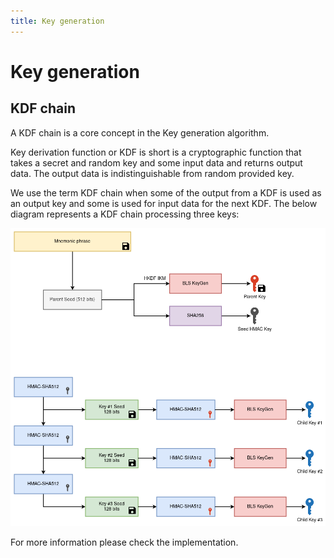 ```yaml
---
title: Key generation
---
```


# Key generation

## KDF chain

A KDF chain is a core concept in the Key generation algorithm.

Key derivation function or KDF is short is a cryptographic function that takes a secret and random
key and some input data and returns output data. The output data is indistinguishable from random
provided key.

We use the term KDF chain when some of the output from a KDF is used as an output key and some is
used for input data for the next KDF. The below diagram represents a KDF chain processing three
keys:

![KDF chain](../../assets/images/zarb_wallet_kdf_chain.png)

For more information please check the implementation.
